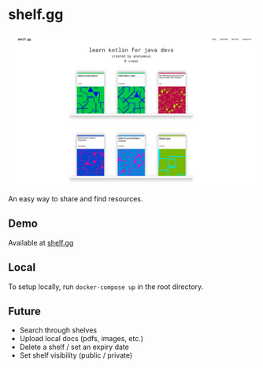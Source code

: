 # shelf.gg

![](example.png)

An easy way to share and find resources.

## Demo

Available at [shelf.gg](https://shelf.gg)

## Local

To setup locally, run `docker-compose up` in the root directory.

## Future

- Search through shelves
- Upload local docs (pdfs, images, etc.)
- Delete a shelf / set an expiry date
- Set shelf visibility (public / private)
